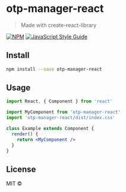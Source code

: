 # otp-manager-react

> Made with create-react-library

[![NPM](https://img.shields.io/npm/v/otp-manager-react.svg)](https://www.npmjs.com/package/otp-manager-react) [![JavaScript Style Guide](https://img.shields.io/badge/code_style-standard-brightgreen.svg)](https://standardjs.com)

## Install

```bash
npm install --save otp-manager-react
```

## Usage

```jsx
import React, { Component } from 'react'

import MyComponent from 'otp-manager-react'
import 'otp-manager-react/dist/index.css'

class Example extends Component {
  render() {
    return <MyComponent />
  }
}
```

## License

MIT © [](https://github.com/)

